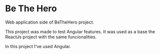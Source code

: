 # Be The Hero
Web application side of BeTheHero project.

This project was made to test Angular features. It was used as a base the ReactJs project with the same funcionalities.

In this project I've used Angular.
